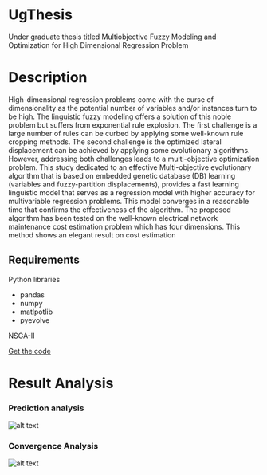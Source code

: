 # UgThesis
Under graduate thesis titled Multiobjective Fuzzy Modeling and Optimization for High Dimensional Regression Problem
# Description

High-dimensional regression problems come with the curse of dimensionality as the potential number of variables and/or instances turn to be high. The linguistic fuzzy modeling offers a solution of this noble problem but suffers from exponential rule explosion. The first challenge is a large number of rules can be curbed by applying some well-known rule cropping methods. The second challenge is the optimized lateral displacement can be achieved by applying some evolutionary algorithms. However, addressing both challenges leads to a multi-objective optimization problem. This study dedicated to an effective Multi-objective evolutionary algorithm that is based on embedded genetic database (DB) learning (variables and fuzzy-partition displacements), provides a fast learning linguistic model that serves as a regression model with higher accuracy for multivariable regression problems. This model converges in a reasonable time that confirms the effectiveness of the algorithm. The proposed algorithm has been tested on the well-known electrical network maintenance cost estimation problem which has four dimensions. This method shows an elegant result on cost estimation

## Requirements 
Python libraries
- pandas
- numpy
- matlpotlib
- pyevolve

NSGA-II 

[Get the code](https://www.iitk.ac.in/kangal/codes.shtml)


# Result Analysis 

### Prediction analysis
![alt text](https://i.imgur.com/5ABclOm.png "actual and prediction comparision")

### Convergence Analysis 

![alt text](https://i.imgur.com/3LIWgES.png "Fast GA convergence")


